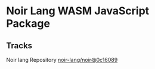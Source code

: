 # Noir Lang WASM JavaScript Package

## Tracks
Noir lang Repository [noir-lang/noir@0c16089](https://github.com/noir-lang/noir/tree/0c16089f73b64ee489a5c2fa065238421247168b)